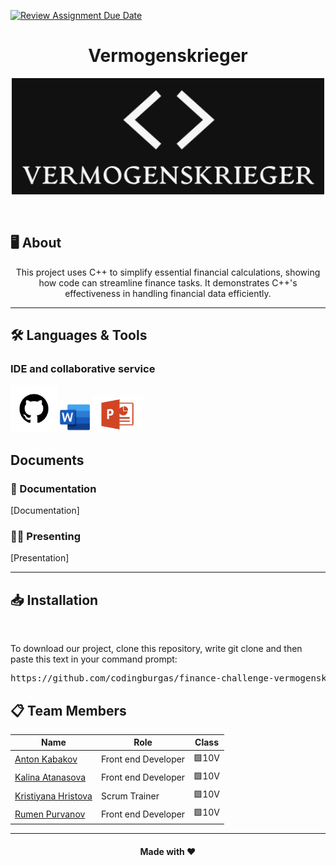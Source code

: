 [![Review Assignment Due Date](https://classroom.github.com/assets/deadline-readme-button-22041afd0340ce965d47ae6ef1cefeee28c7c493a6346c4f15d667ab976d596c.svg)](https://classroom.github.com/a/u5k3noT3)

<h1 align="center"> Vermogenskrieger </h1>

<p align="center">
    <img src="./images/logo.png" width="500px"/>
</p>

<br>

## 🖥️ About
<p align="center">
This project uses C++ to simplify essential financial calculations, showing how code can streamline finance tasks. It demonstrates C++'s effectiveness in handling financial data efficiently. 
</p>

<hr> 

## 🛠️ Languages & Tools
### IDE and collaborative service
<p align="left">
    <a href="https://github.com/"><img src="./images/git-hub.png" alt="GitHub logo" width="75px" /></a>
    <a href="https://www.microsoft.com/en-ww/microsoft-365/word"><img src="./images/word.png" alt="MS Word logo" width="48px" /></a>
    <a href="https://www.microsoft.com/en-us/microsoft-365/powerpoint"><img src="./images/power-point.png" alt="MS PowerPoint logo" width="80px" /></a>
</p>

## Documents

### 📄 Documentation
[Documentation]

### 🧑‍🏫 Presenting
[Presentation]

<hr> 

## 📥 Installation
<br>
    
<p>To download our project, clone this repository, write git clone and then paste this text in your command prompt:</p>
    
<pre>https://github.com/codingburgas/finance-challenge-vermogenskrieger.git</pre>


## 📋 Team Members
| Name                                                   | Role                | Class |
|--------------------------------------------------------|---------------------|-------|
| [Anton Kabakov](https://github.com/ATKabakov22)   | Front end Developer | 🟩10V   |
| [Kalina Atanasova](https://github.com/kkatanasova22) | Front end Developer| 🟩10V   |
| [Kristiyana Hristova](https://github.com/KIHristova22)| Scrum Trainer | 🟩10V   |
| [Rumen Purvanov](https://github.com/RVParvanov22) | Front end Developer  | 🟩10V   |

<hr>

<h4 align="center"> Made with ❤️
